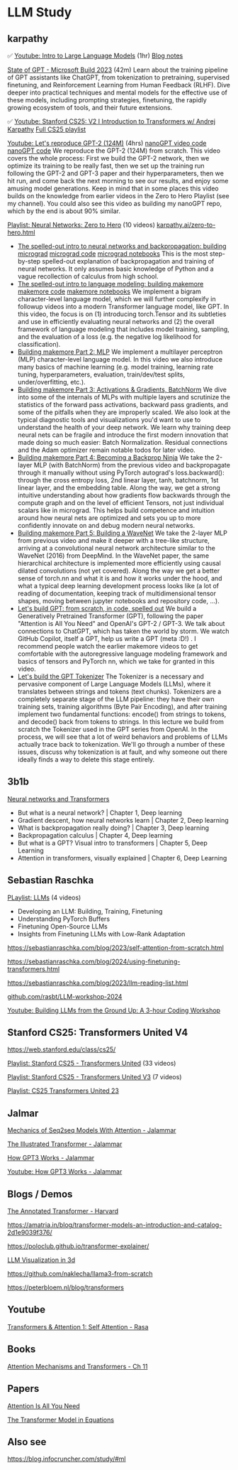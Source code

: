 # LLM Study

## karpathy

✅ [Youtube: Intro to Large Language Models](https://www.youtube.com/watch?v=zjkBMFhNj_g) (1hr) [Blog notes](https://ppaolo.substack.com/p/introduction-to-large-language-models-llms)

[State of GPT - Microsoft Build 2023](https://www.youtube.com/watch?v=bZQun8Y4L2A&list=PLAqhIrjkxbuWI23v9cThsA9GvCAUhRvKZ) (42m)
Learn about the training pipeline of GPT assistants like ChatGPT, from tokenization to pretraining, supervised finetuning, and Reinforcement Learning from Human Feedback (RLHF). Dive deeper into practical techniques and mental models for the effective use of these models, including prompting strategies, finetuning, the rapidly growing ecosystem of tools, and their future extensions.

✅ [Youtube: Stanford CS25: V2 I Introduction to Transformers w/ Andrej Karpathy](https://www.youtube.com/watch?v=XfpMkf4rD6E) [Full CS25 playlist](https://www.youtube.com/playlist?list=PLoROMvodv4rNiJRchCzutFw5ItR_Z27CM)

[Youtube: Let's reproduce GPT-2 (124M)](https://www.youtube.com/watch?v=l8pRSuU81PU&list=PLAqhIrjkxbuWI23v9cThsA9GvCAUhRvKZ) (4hrs) [nanoGPT video code](https://github.com/karpathy/ng-video-lecture) [nanoGPT code](https://github.com/karpathy/nanoGPT)
We reproduce the GPT-2 (124M) from scratch. This video covers the whole process: First we build the GPT-2 network, then we optimize its training to be really fast, then we set up the training run following the GPT-2 and GPT-3 paper and their hyperparameters, then we hit run, and come back the next morning to see our results, and enjoy some amusing model generations. Keep in mind that in some places this video builds on the knowledge from earlier videos in the Zero to Hero Playlist (see my channel). You could also see this video as building my nanoGPT repo, which by the end is about 90% similar.

[Playlist: Neural Networks: Zero to Hero](https://www.youtube.com/playlist?list=PLAqhIrjkxbuWI23v9cThsA9GvCAUhRvKZ) (10 videos) [karpathy.ai/zero-to-hero.html](https://karpathy.ai/zero-to-hero.html)

- [The spelled-out intro to neural networks and backpropagation: building micrograd](https://www.youtube.com/watch?v=VMj-3S1tku0&list=PLAqhIrjkxbuWI23v9cThsA9GvCAUhRvKZ) [micrograd code](https://github.com/karpathy/micrograd) [micrograd notebooks](https://github.com/karpathy/nn-zero-to-hero/tree/master/lectures/micrograd)
  This is the most step-by-step spelled-out explanation of backpropagation and training of neural networks. It only assumes basic knowledge of Python and a vague recollection of calculus from high school.
- [The spelled-out intro to language modeling: building makemore](https://www.youtube.com/watch?v=PaCmpygFfXo&list=PLAqhIrjkxbuWI23v9cThsA9GvCAUhRvKZ) [makemore code](https://github.com/karpathy/makemore) [makemore notebooks](https://github.com/karpathy/nn-zero-to-hero/tree/master/lectures/makemore)
  We implement a bigram character-level language model, which we will further complexify in followup videos into a modern Transformer language model, like GPT. In this video, the focus is on (1) introducing torch.Tensor and its subtleties and use in efficiently evaluating neural networks and (2) the overall framework of language modeling that includes model training, sampling, and the evaluation of a loss (e.g. the negative log likelihood for classification).
- [Building makemore Part 2: MLP](https://www.youtube.com/watch?v=TCH_1BHY58I&list=PLAqhIrjkxbuWI23v9cThsA9GvCAUhRvKZ)
  We implement a multilayer perceptron (MLP) character-level language model. In this video we also introduce many basics of machine learning (e.g. model training, learning rate tuning, hyperparameters, evaluation, train/dev/test splits, under/overfitting, etc.).
- [Building makemore Part 3: Activations & Gradients, BatchNorm](https://www.youtube.com/watch?v=P6sfmUTpUmc&list=PLAqhIrjkxbuWI23v9cThsA9GvCAUhRvKZ)
  We dive into some of the internals of MLPs with multiple layers and scrutinize the statistics of the forward pass activations, backward pass gradients, and some of the pitfalls when they are improperly scaled. We also look at the typical diagnostic tools and visualizations you'd want to use to understand the health of your deep network. We learn why training deep neural nets can be fragile and introduce the first modern innovation that made doing so much easier: Batch Normalization. Residual connections and the Adam optimizer remain notable todos for later video.
- [Building makemore Part 4: Becoming a Backprop Ninja](https://www.youtube.com/watch?v=q8SA3rM6ckI&list=PLAqhIrjkxbuWI23v9cThsA9GvCAUhRvKZ)
  We take the 2-layer MLP (with BatchNorm) from the previous video and backpropagate through it manually without using PyTorch autograd's loss.backward(): through the cross entropy loss, 2nd linear layer, tanh, batchnorm, 1st linear layer, and the embedding table. Along the way, we get a strong intuitive understanding about how gradients flow backwards through the compute graph and on the level of efficient Tensors, not just individual scalars like in micrograd. This helps build competence and intuition around how neural nets are optimized and sets you up to more confidently innovate on and debug modern neural networks.
- [Building makemore Part 5: Building a WaveNet](https://www.youtube.com/watch?v=t3YJ5hKiMQ0&list=PLAqhIrjkxbuWI23v9cThsA9GvCAUhRvKZ)
  We take the 2-layer MLP from previous video and make it deeper with a tree-like structure, arriving at a convolutional neural network architecture similar to the WaveNet (2016) from DeepMind. In the WaveNet paper, the same hierarchical architecture is implemented more efficiently using causal dilated convolutions (not yet covered). Along the way we get a better sense of torch.nn and what it is and how it works under the hood, and what a typical deep learning development process looks like (a lot of reading of documentation, keeping track of multidimensional tensor shapes, moving between jupyter notebooks and repository code, ...).
- [Let's build GPT: from scratch, in code, spelled out](https://www.youtube.com/watch?v=kCc8FmEb1nY&list=PLAqhIrjkxbuWI23v9cThsA9GvCAUhRvKZ)
  We build a Generatively Pretrained Transformer (GPT), following the paper "Attention is All You Need" and OpenAI's GPT-2 / GPT-3. We talk about connections to ChatGPT, which has taken the world by storm. We watch GitHub Copilot, itself a GPT, help us write a GPT (meta :D!) . I recommend people watch the earlier makemore videos to get comfortable with the autoregressive language modeling framework and basics of tensors and PyTorch nn, which we take for granted in this video.
- [Let's build the GPT Tokenizer](https://www.youtube.com/watch?v=zduSFxRajkE&list=PLAqhIrjkxbuWI23v9cThsA9GvCAUhRvKZ)
  The Tokenizer is a necessary and pervasive component of Large Language Models (LLMs), where it translates between strings and tokens (text chunks). Tokenizers are a completely separate stage of the LLM pipeline: they have their own training sets, training algorithms (Byte Pair Encoding), and after training implement two fundamental functions: encode() from strings to tokens, and decode() back from tokens to strings. In this lecture we build from scratch the Tokenizer used in the GPT series from OpenAI. In the process, we will see that a lot of weird behaviors and problems of LLMs actually trace back to tokenization. We'll go through a number of these issues, discuss why tokenization is at fault, and why someone out there ideally finds a way to delete this stage entirely.

## 3b1b

[Neural networks and Transformers](https://www.youtube.com/playlist?list=PLZHQObOWTQDNU6R1_67000Dx_ZCJB-3pi)

- But what is a neural network? | Chapter 1, Deep learning
- Gradient descent, how neural networks learn | Chapter 2, Deep learning
- What is backpropagation really doing? | Chapter 3, Deep learning
- Backpropagation calculus | Chapter 4, Deep learning
- But what is a GPT? Visual intro to transformers | Chapter 5, Deep Learning
- Attention in transformers, visually explained | Chapter 6, Deep Learning

## Sebastian Raschka

[PLaylist: LLMs](https://www.youtube.com/playlist?list=PLTKMiZHVd_2Licpov-ZK24j6oUnbhiPkm) (4 videos)

- Developing an LLM: Building, Training, Finetuning
- Understanding PyTorch Buffers
- Finetuning Open-Source LLMs
- Insights from Finetuning LLMs with Low-Rank Adaptation

https://sebastianraschka.com/blog/2023/self-attention-from-scratch.html

https://sebastianraschka.com/blog/2024/using-finetuning-transformers.html

https://sebastianraschka.com/blog/2023/llm-reading-list.html

[github.com/rasbt/LLM-workshop-2024](https://github.com/rasbt/LLM-workshop-2024)

[Youtube: Building LLMs from the Ground Up: A 3-hour Coding Workshop](https://www.youtube.com/watch?v=quh7z1q7-uc)

## Stanford CS25: Transformers United V4

https://web.stanford.edu/class/cs25/

[Playlist: Stanford CS25 - Transformers United](https://www.youtube.com/playlist?list=PLoROMvodv4rNiJRchCzutFw5ItR_Z27CM) (33 videos)

[Playlist: Stanford CS25 - Transformers United V3](https://www.youtube.com/playlist?list=PLNQo_x2EPWCkrhwatKK8t0q1HKad9o1Ye) (7 videos)

[Playlist: CS25 Transformers United 23](https://www.youtube.com/playlist?list=PLVVTN-yNn8rvEwlY8ClxDUWeVPVfdifYj)

## Jalmar

[Mechanics of Seq2seq Models With Attention - Jalammar](https://jalammar.github.io/visualizing-neural-machine-translation-mechanics-of-seq2seq-models-with-attention/)

[The Illustrated Transformer - Jalammar](https://jalammar.github.io/illustrated-transformer/)

[How GPT3 Works - Jalammar](https://jalammar.github.io/how-gpt3-works-visualizations-animations/)

[Youtube: How GPT3 Works - Jalammar](https://www.youtube.com/watch?v=MQnJZuBGmSQ&list=PLTx9yCaDlo1UlgZiSgEjq86Zvbo2yC87d)

## Blogs / Demos

[The Annotated Transformer - Harvard](https://github.com/harvardnlp/annotated-transformer/)

https://amatria.in/blog/transformer-models-an-introduction-and-catalog-2d1e9039f376/

https://poloclub.github.io/transformer-explainer/

[LLM Visualization in 3d](https://bbycroft.net/llm)

https://github.com/naklecha/llama3-from-scratch

https://peterbloem.nl/blog/transformers

## Youtube

[Transformers & Attention 1: Self Attention - Rasa](https://www.youtube.com/watch?v=yGTUuEx3GkA&list=PL75e0qA87dlG-za8eLI6t0_Pbxafk-cxb&index=9)

## Books

[Attention Mechanisms and Transformers - Ch 11](https://d2l.ai/chapter_attention-mechanisms-and-transformers/index.html)

## Papers

[Attention Is All You Need](https://arxiv.org/abs/1706.03762)

[The Transformer Model in Equations](https://johnthickstun.com/docs/transformers.pdf)

## Also see

https://blog.infocruncher.com/study/#ml
